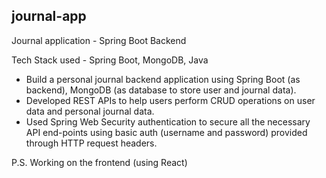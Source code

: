 ## journal-app
Journal application - Spring Boot Backend

Tech Stack used - Spring Boot, MongoDB, Java
 - Build a personal journal backend application using Spring Boot (as backend), MongoDB (as database to store user and journal data).
 - Developed REST APIs to help users perform CRUD operations on user data and personal journal data.
 - Used Spring Web Security authentication to secure all the necessary API end-points using basic auth (username and password) provided through HTTP request headers.

P.S. Working on the frontend (using React)

